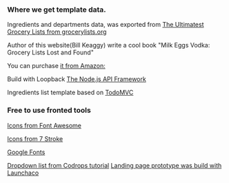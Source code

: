### Where we get template data.

Ingredients and departments data, was exported from 
[The Ultimatest Grocery Lists from grocerylists.org](www.grocerylists.org/ultimatest/)
 
Author of this website(Bill Keaggy) write a cool book "Milk Eggs Vodka: Grocery Lists Lost and Found"
     
You can purchase [it from Amazon: ](https://www.amazon.com/Milk-Eggs-Vodka-Grocery-Lists/dp/144031201X/)     
 
Build with Loopback 
[The Node.js API Framework](https://loopback.io/)
    
Ingredients list template based on 
[TodoMVC](https://todomvc.com)
     
     
### Free to use fronted tools
[Icons from Font Awesome](http://fontawesome.io)
     
[Icons from 7 Stroke](http://themes-pixeden.com/font-demos/7-stroke/)
      
[Google Fonts](https://fonts.google.com/specimen/Roboto)
     
[Dropdown list from Codrops tutorial](https://tympanus.net/codrops/2014/07/10/inspiration-for-custom-select-elements/)
[Landing page prototype was build with Launchaco ](http://launchaco.com/build/) 
